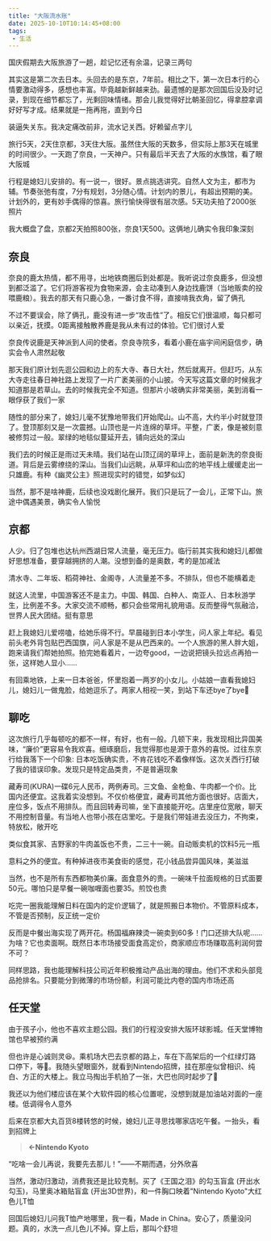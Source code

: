 ```yaml
---
title: "大阪流水账"
date: 2025-10-10T10:14:45+08:00
tags:
 - 生活
---
```


国庆假期去大阪旅游了一趟，趁记忆还有余温，记录三两句

其实这是第二次去日本。头回去的是东京，7年前。相比之下，第一次日本行的心情要激动得多，感想也丰富。毕竟越新鲜越来劲。最遗憾的是那次回国后没及时记录，到现在细节都忘了，光剩回味情绪。那会儿我觉得好比朝圣回忆，得拿腔拿调好好写才成。结果就是一拖再拖，直到今日

装逼失关东。我决定痛改前非，流水记关西。好赖留点字儿

旅行5天，2天住京都，3天住大阪。虽然住大阪的天数多，但实际上那3天在城里的时间很少。一天跑了奈良，一天神户。只有最后半天去了大阪的水族馆，看了眼大阪城

行程是媳妇儿安排的。有一说一，很好。景点挑选讲究。自然人文为主，都市为辅。节奏张弛有度，7分有规划，3分随心情。计划内的景儿，有超出预期的美。计划外的，更有妙手偶得的惊喜。旅行愉快得很有层次感。5天功夫拍了2000张照片

我大概盘了盘，京都2天拍照800张，奈良1天500。这俩地儿确实令我印象深刻

## 奈良

奈良的鹿太热情，都不用寻，出地铁商圈后到处都是。我听说过奈良鹿多，但没想到都泛滥了。它们将游客视为食物来源，会主动凑到人身边找鹿饼（当地贩卖的投喂鹿粮）。我去的那天有只鹿心急，一番讨食不得，直接啃我衣角，留了俩孔

不过不要误会，除了俩孔，鹿没有进一步“攻击性”了。相反它们很温顺，每只都可以亲近，抚摸。0距离接触散养鹿是我从未有过的体验。它们很讨人爱

奈良传说鹿是天神派到人间的使者。奈良寺院多，看着小鹿在庙宇间闲庭信步，确实会令人肃然起敬

那天我们原计划先逛公园和边上的东大寺、春日大社，然后就离开。但赶巧，从东大寺走往春日神社路上发现了一片广袤美丽的小山披。今天写这篇文章的时候我才知道那是若草山。去的时候我完全不知道。但那片小坡确实非常美丽，美到消看一眼俘获了我们一家

随性的部分来了，媳妇儿毫不犹豫地带我们开始爬山。山不高，大约半小时就登顶了。登顶那刻又是一次震撼。山顶也是一片连绵的草坪。平整，广袤，像是被刻意被修剪过一般。翠绿的地毯似蔓延开去，铺向远处的深山

我们去的时候正是雨过天未晴。我们站在山顶辽阔的草坪上，面前是新洗的奈良街道。背后是云雾缭绕的深山。当我们山远眺，从草坪和山峦的地平线上缓缓走出一只雄鹿。有种《幽灵公主》照进现实时的错觉，如梦似幻

当然，那不是啥神鹿，后续也没戏剧化展开。我们只是玩了一会儿，正常下山。旅途中偶遇美景，确实令人愉悦

## 京都

人少。归了包堆也达杭州西湖日常人流量，毫无压力。临行前其实我和媳妇儿都做好思想准备，要穿越拥挤的人潮。没想到备的是奥数，考的是加减法

清水寺、二年坂‌、稻荷神社、金阁寺，人流量差不多。不排队，但也不能横着走

就这人流里，中国游客还不是主力。中国、韩国、白种人、南亚人、日本秋游学生，比例差不多。大家交流不顺畅，都只会些常用礼貌用语。反而整得气氛融洽，世界人民大团结。挺有意思

赶上我媳妇儿爱唠嗑，给她乐得不行。早晨碰到日本小学生，问人家上年纪。看见前头老外背包贴巴西国旗，问人家是不是从巴西来的。一个人旅游的黑人胖大姐，跑来请我们帮她拍照。拍完她看着片，一边夸good，一边说把镜头拉远点再拍一张，这样她人显小……

有回乘地铁，上来一日本爸爸，怀里抱着一两岁的小女儿。小姑娘一直看我媳妇儿，媳妇儿一做鬼脸，给她逗乐了。两家人相视一笑，到站下车还bye了bye👋

## 聊吃

这次旅行几乎每顿吃的都不一样，有好，也有一般。几顿下来，我发现相比异国美味，“廉价”更容易令我欢喜。细琢磨后，我觉得那也是源于意外的喜悦。过往东京行给我落下一个印象: 日本吃饭确实贵，不肯花钱吃不着像样饭。这次关西行打破了我的错误印象。发现只是特定品类贵，不是普遍现象

藏寿司(KURA)一碟6元人民币，两例寿司。三文鱼、金枪鱼、牛肉都一个价。比国内还便宜。这我着实没想到。不仅价格便宜，藏寿司其他方面也很好。店面大，座位多，饭点不用排队。而且回转寿司嘛，坐下直接能开吃。店里座位宽敞，聊天不用控制音量。有当地人也带小孩在店里吃。于是我们带娃进去没压力，不拘束，特放松，敞开吃

类似食其家、吉野家的牛肉盖饭也不贵，二三十一碗。自动贩卖机的饮料5元一瓶

意料之外的便宜。有种掉进夜市美食街的感觉，花小钱品尝异国风味，美滋滋

当然，也不是所有东西都物美价廉。面食意外的贵。一碗味千拉面规格的日式面要50元。哪怕只是早餐一碗咖喱面也要35。煎饺也贵

吃完一圈我能理解日料在国内的定价逻辑了，就是照搬日本物价。不管原料成本，不管是否预制，反正统一定价

反而是中餐出海实现了两开花。杨国福麻辣烫一碗卖到60多！门口还排大队呢……为啥？它也卖面啊。既然日本市场接受面食高定价，商家顺应市场赚取高利润何尝不可？

同样思路，我也能理解科技公司近年积极推动产品出海的理由。他们不求和头部竞品抢排名。只要能分到微薄的市场份额，利润可能比内卷的国内市场还高

## 任天堂

由于孩子小，他也不喜欢主题公园。我们的行程没安排大阪环球影城。任天堂博物馆也早被预约满

但也许是心诚则灵😆。乘机场大巴去京都的路上，车在下高架后的一个红绿灯路口停下，等🚥。我随头望眼窗外，就看到Nintendo招牌，挂在那座似曾相识、纯白、方正的大楼上。我立马掏出手机拍了一张，大巴也同时起步了🚥

我还以为他们楼应该在某个大软件园的核心位置呢，没想到就是加油站对面的一座楼。低调得令人意外

后来在京都大丸百货8楼转悠的时候，媳妇儿正寻思找哪家店吃午餐。一抬头，看到招牌上

> **←Nintendo Kyoto**

“吃啥一会儿再说，我要先去那儿！”——不期而遇，分外欣喜

当然，激动归激动，消费我还是比较克制。买了《王国之泪》的勾玉盲盒 (开出水勾玉)，马里奥冰箱贴盲盒 (开出3D世界)，和一件胸口映着"Nintendo Kyoto"大红色儿T恤

回国后媳妇儿问我T恤产地哪里，我一看，Made in China。安心了，质量没问题。真的，水洗一点儿色儿不掉。穿上后，那叫个舒坦